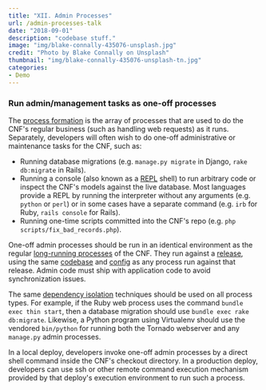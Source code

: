 ```yaml
---
title: "XII. Admin Processes"
url: /admin-processes-talk
date: "2018-09-01"
description: "codebase stuff."
image: "img/blake-connally-435076-unsplash.jpg"
credit: "Photo by Blake Connally on Unsplash"
thumbnail: "img/blake-connally-435076-unsplash-tn.jpg"
categories:
- Demo
---
```


### Run admin/management tasks as one-off processes

The [process formation](./concurrency) is the array of processes that are used to do the CNF's regular business (such as handling web requests) as it runs.  Separately, developers will often wish to do one-off administrative or maintenance tasks for the CNF, such as:

* Running database migrations (e.g. `manage.py migrate` in Django, `rake db:migrate` in Rails).
* Running a console (also known as a [REPL](http://en.wikipedia.org/wiki/Read-eval-print_loop) shell) to run arbitrary code or inspect the CNF's models against the live database.  Most languages provide a REPL by running the interpreter without any arguments (e.g. `python` or `perl`) or in some cases have a separate command (e.g. `irb` for Ruby, `rails console` for Rails).
* Running one-time scripts committed into the CNF's repo (e.g. `php scripts/fix_bad_records.php`).

One-off admin processes should be run in an identical environment as the regular [long-running processes](./processes) of the CNF.  They run against a [release](./build-release-run), using the same [codebase](./codebase) and [config](./config) as any process run against that release.  Admin code must ship with application code to avoid synchronization issues.

The same [dependency isolation](./dependencies) techniques should be used on all process types.  For example, if the Ruby web process uses the command `bundle exec thin start`, then a database migration should use `bundle exec rake db:migrate`.  Likewise, a Python program using Virtualenv should use the vendored `bin/python` for running both the Tornado webserver and any `manage.py` admin processes.

In a local deploy, developers invoke one-off admin processes by a direct shell command inside the CNF's checkout directory.  In a production deploy, developers can use ssh or other remote command execution mechanism provided by that deploy's execution environment to run such a process.
